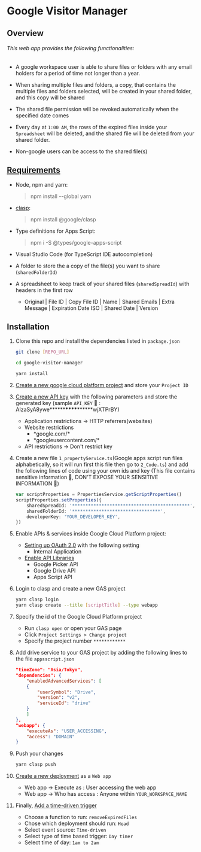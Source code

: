# Google Visitor Manager

## Overview

###### This web app provides the following functionalities:

-   A google workspace user is able to share files or folders with any email holders for a period of time not longer than a year.

-   When sharing multiple files and folders, a copy, that contains the multiple files and folders selected, will be created in your shared folder, and this copy will be shared

-   The shared file permission will be revoked automatically when the specified date comes

-   Every day at `1:00 AM`, the rows of the expired files inside your `Spreadsheet` will be deleted, and the shared file will be deleted from your shared folder.

-   Non-google users can be access to the shared file(s)

## [Requirements](https://developers.google.com/apps-script/guides/typescript)

-   Node, npm and yarn:
    > npm install --global yarn
-   [clasp](https://developers.google.com/apps-script/guides/clasp):
    > npm install @google/clasp
-   Type definitions for Apps Script:
    > npm i -S @types/google-apps-script
-   Visual Studio Code (for TypeScript IDE autocompletion)

-   A folder to store the a copy of the file(s) you want to share (`sharedFolderId`)
-   A spreadsheet to keep track of your shared files (`sharedSpreadId`) with headers in the first row
    -   Original | File ID | Copy File ID | Name | Shared Emails | Extra Message | Expiration Date ISO | Shared Date | Version

## Installation

1. Clone this repo and install the dependencies listed in `package.json`

    ```sh
    git clone [REPO_URL]

    cd google-visitor-manager

    yarn install
    ```

2. [Create a new google cloud platform project](https://cloud.google.com/resource-manager/docs/creating-managing-projects) and store your `Project ID`

3. [Create a new API key](https://cloud.google.com/docs/authentication/api-keys) with the following parameters and store the generated key (sample `API_KEY` 🔑 : AIzaSyA8ywe**\*\*\*\***\*\*\*\***\*\*\*\***wjXTPrBY)

    - Application restrictions -> HTTP referrers(websites)
    - Website restrictions
        - \*google.com/\*
        - \*googleusercontent.com/\*
    - API restrictions -> Don't restrict key

4. Create a new file `1_propertyService.ts`(Google apps script run files alphabetically, so it will run first this file then go to `2_Code.ts`) and add the following lines of code using your own ids and key (This file contains sensitive information 🔑, DON'T EXPOSE YOUR SENSITIVE INFORMATION 🚨)

    ```ts
    var scriptProperties = PropertiesService.getScriptProperties()
    scriptProperties.setProperties({
        sharedSpreadId: '********************************************',
        sharedFolderId: '*********************************',
        developerKey: 'YOUR_DEVELOPER_KEY',
    })
    ```

5. Enable APIs & services inside Google Cloud Platform project:

    - [Setting up OAuth 2.0](https://support.google.com/cloud/answer/6158849?hl=en) with the following setting
        - Internal Application
    - [Enable API Libraries](https://cloud.google.com/endpoints/docs/openapi/enable-api)
        - Google Picker API
        - Google Drive API
        - Apps Script API

6. Login to clasp and create a new GAS project
    ```sh
    yarn clasp login
    yarn clasp create --title [scriptTitle] --type webapp
    ```
7. Specify the id of the Google Cloud Platform project

    - Run `clasp open` or open your GAS page
    - Click `Project Settings > Change project`
    - Specify the project number `************`

8. Add drive service to your GAS project by adding the following lines to the file `appsscript.json`

    ```json
    "timeZone": "Asia/Tokyo",
    "dependencies": {
        "enabledAdvancedServices": [
        {
            "userSymbol": "Drive",
            "version": "v2",
            "serviceId": "drive"
        }
        ]
    },
    "webapp": {
        "executeAs": "USER_ACCESSING",
        "access": "DOMAIN"
    }
    ```

9. Push your changes
    ```sh
    yarn clasp push
    ```
10. [Create a new deployment](https://developers.google.com/apps-script/concepts/deployments) as a `Web app`
    - Web app -> Execute as : User accessing the web app
    - Web app -> Who has access : Anyone within `YOUR_WORKSPACE_NAME`
11. Finally, [Add a time-driven trigger](https://developers.google.com/apps-script/guides/triggers/installable)
    - Choose a function to run: `removeExpiredFiles`
    - Chose which deployment should run: `Head`
    - Select event source: `Time-driven`
    - Select type of time based trigger: `Day timer`
    - Select time of day: `1am to 2am`
